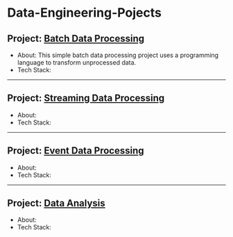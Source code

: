 # Data-Engineering-Pojects

## Project: [Batch Data Processing](https://github.com/Mregojos/Batch-Data-Processing)
* About: This simple batch data processing project uses a programming language to transform unprocessed data.
* Tech Stack: 

----
## Project: [Streaming Data Processing](https://github.com/Mregojos/Streaming-Data-Processing)
* About:
* Tech Stack:

---
## Project: [Event Data Processing](https://github.com/Mregojos/Event-Data-Processing)
* About:
* Tech Stack:

---
## Project: [Data Analysis](https://github.com/Mregojos/Job-App)
* About:
* Tech Stack:

<!--
## Project: [<API Project>]
* About:
* Tech Stack:

## Project: [Modern Data Processing](https://github.com/Mregojos/Modern-Data-Processing)
* About:
* Tech Stack:

## Project: [Data Migration](https://github.com/Mregojos/Data-Migration)
* About:
* Tech Stack:

## Project: [Data Processing with Cloud Services](https://github.com/Mregojos/Data-Processing-with-Cloud-Services)
* About:
* Tech Stack:

-->
